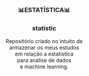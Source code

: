 <div align = center>
<h3>📊ESTATÍSTICA📊<h3> 
<p>statistic<p>
</div>

<div align = center>
Repositório criado no intuito de<br> armazenar os meus estudos<br> em relação a estatística<br> para análise de dados<br> e machine learning.
</div>

